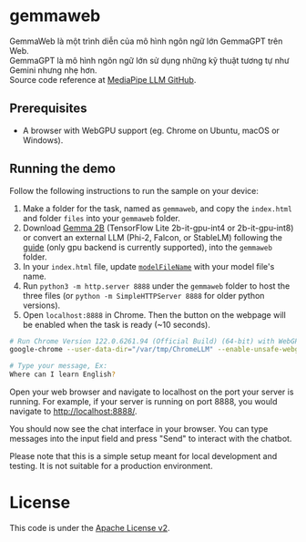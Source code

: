 # gemmaweb
GemmaWeb là một trình diễn của mô hình ngôn ngữ lớn GemmaGPT trên Web.  
GemmaGPT là mô hình ngôn ngữ lớn sử dụng những kỹ thuật tương tự như Gemini nhưng nhẹ hơn.  
Source code reference at [MediaPipe LLM GitHub](https://github.com/googlesamples/mediapipe/tree/main/examples/llm_inference/js).  

## Prerequisites

* A browser with WebGPU support (eg. Chrome on Ubuntu, macOS or Windows).

## Running the demo

Follow the following instructions to run the sample on your device:
1. Make a folder for the task, named as `gemmaweb`, and copy the `index.html` and folder `files` into your `gemmaweb` folder.
2. Download [Gemma 2B](https://www.kaggle.com/models/google/gemma/frameworks/tfLite/variations/gemma-2b-it-gpu-int4) (TensorFlow Lite 2b-it-gpu-int4 or 2b-it-gpu-int8) or convert an external LLM (Phi-2, Falcon, or StableLM) following the [guide](https://developers.google.com/mediapipe/solutions/genai/llm_inference/web_js#convert-model) (only gpu backend is currently supported), into the `gemmaweb` folder.
3. In your `index.html` file, update [`modelFileName`](https://github.com/googlesamples/mediapipe/blob/main/examples/llm_inference/js/index.js#L23) with your model file's name.
4. Run `python3 -m http.server 8888` under the `gemmaweb` folder to host the three files (or `python -m SimpleHTTPServer 8888` for older python versions).
5. Open `localhost:8888` in Chrome. Then the button on the webpage will be enabled when the task is ready (~10 seconds).

```bash
# Run Chrome Version 122.0.6261.94 (Official Build) (64-bit) with WebGPU on Ubuntu 20.04
google-chrome --user-data-dir="/var/tmp/ChromeLLM" --enable-unsafe-webgpu --enable-features=Vulkan

# Type your message, Ex:
Where can I learn English?
```

Open your web browser and navigate to localhost on the port your server is running. For example, if your server is running on port 8888, you would navigate to <http://localhost:8888/>.  

You should now see the chat interface in your browser. You can type messages into the input field and press "Send" to interact with the chatbot.  

Please note that this is a simple setup meant for local development and testing. It is not suitable for a production environment.  



# License
This code is under the [Apache License v2](https://www.apache.org/licenses/LICENSE-2.0).  